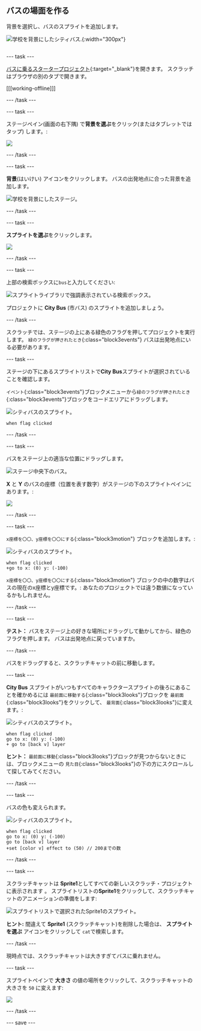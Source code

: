 ## バスの場面を作る

<div style="display: flex; flex-wrap: wrap">
<div style="flex-basis: 200px; flex-grow: 1; margin-right: 15px;">
背景を選択し、バスのスプライトを追加します。
</div>
<div>

![学校を背景にしたシティバス.](images/bus-scene.png){:width="300px"}

</div>
</div>

--- task ---

[バスに乗るスタータープロジェクト](https://scratch.mit.edu/projects/582214330/editor){:target="_blank"}を開きます。 スクラッチはブラウザの別のタブで開きます。

[[[working-offline]]]

--- /task ---

--- task ---

ステージペイン(画面の右下隅) で**背景を選ぶ**をクリック(またはタブレットではタップ) します。:

![](images/choose-a-backdrop.png)

--- /task ---

--- task ---

**背景**(はいけい) アイコンをクリックします。 バスの出発地点に合った背景を追加します。

![学校を背景にしたステージ。](images/outdoor-backdrop.png)

--- /task ---

--- task ---

**スプライトを選ぶ**をクリックします。

![](images/choose-sprite-menu.png)

--- /task ---

--- task ---

上部の検索ボックスに`bus`と入力してください:

![スプライトライブラリで強調表示されている検索ボックス。](images/bus-search.png)

プロジェクトに **City Bus** (市バス) のスプライトを追加しましょう。

--- /task ---

 スクラッチでは、ステージの上にある緑色のフラグを押してプロジェクトを実行します。 `緑のフラグが押されたとき`{:class="block3events"} バスは出発地点にいる必要があります。

--- task ---

ステージの下にあるスプライトリストで**City Bus**スプライトが選択されていることを確認します。

`イベント`{:class="block3events"}ブロックメニューから`緑のフラグが押されたとき`{:class="block3events"}ブロックをコードエリアにドラッグします。

![シティバスのスプライト。](images/bus-sprite.png)

```blocks3
when flag clicked
```

--- /task ---

--- task ---

バスをステージ上の適当な位置にドラッグします。

![ステージ中央下のバス。](images/bus-bottom-middle.png)

**X** と **Y** のバスの座標（位置を表す数字）がステージの下のスプライトペインにあります。:

![](images/coords-sprite-pane.png)


--- /task ---

--- task ---

`x座標を〇〇、y座標を〇〇にする`{:class="block3motion"} ブロックを追加します。:

![シティバスのスプライト。](images/bus-sprite.png)

```blocks3
when flag clicked
+go to x: (0) y: (-100)
```

`x座標を〇〇、y座標を〇〇にする`{:class="block3motion"} ブロックの中の数字はバスの現在のx座標とy座標です。: あなたのプロジェクトでは違う数値になっているかもしれません。

--- /task ---

--- task ---

**テスト：** バスをステージ上の好きな場所にドラッグして動かしてから、緑色のフラグを押します。 バスは出発地点に戻っていますか。

--- /task ---

バスをドラッグすると、スクラッチキャットの前に移動します。

--- task ---

**City Bus** スプライトがいつもすべてのキャラクタースプライトの後ろにあることを確かめるには `最前面に移動する`{:class="block3looks"}ブロックを `最前面`{:class="block3looks"}をクリックして、 `最背面`{:class="block3looks"}に変えます。:

![シティバスのスプライト。](images/bus-sprite.png)

```blocks3
when flag clicked
go to x: (0) y: (-100)
+ go to [back v] layer
```

**ヒント：** `最前面に移動`{:class="block3looks"}ブロックが見つからないときには、ブロックメニューの `見た目`{:class="block3looks"}の下の方にスクロールして探してみてください。

--- /task ---

--- task ---

バスの色も変えられます。

![シティバスのスプライト。](images/bus-sprite.png)

```blocks3
when flag clicked
go to x: (0) y: (-100)
go to [back v] layer
+set [color v] effect to (50) // 200までの数
```

--- /task ---

--- task ---

スクラッチキャットは **Sprite1**としてすべての新しいスクラッチ・プロジェクトに表示されます 。 スプライトリストの**Sprite1**をクリックして、スクラッチキャットのアニメーションの準備をします:

![スプライトリストで選択されたSprite1のスプライト。](images/sprite1-selected.png)

**ヒント:** 間違えて **Sprite1** (スクラッチキャット)を削除した場合は、 **スプライトを選ぶ** アイコンをクリックして `cat`で検索します。

--- /task ---

現時点では、スクラッチキャットは大きすぎてバスに乗れません。

--- task ---

スプライトペインで **大きさ** の値の場所をクリックして、スクラッチキャットの大きさを `50` に変えます:

![](images/sprite-pane-size.png)

--- /task ---

--- save ---
